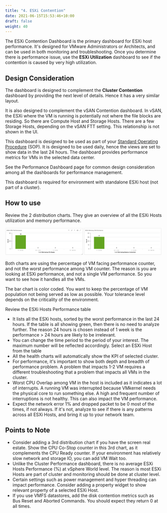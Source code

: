 ```yaml
---
title: "4. ESXi Contention"
date: 2021-06-15T15:53:46+10:00
draft: false
weight: 40
---
```


The ESXi Contention Dashboard is the primary dashboard for ESXi host performance. It's designed for VMware Administrators or Architects, and can be used in both monitoring and troubleshooting. Once you determine there is performance issue, use the **ESXi Utilization** dashboard to see if the contention is caused by very high utilization. 

## Design Consideration

The dashboard is designed to complement the **Cluster Contention** dashboard by providing the next level of details. Hence it has a very similar layout. 

It is also designed to complement the vSAN Contention dashboard. In vSAN, the ESXi where the VM is running is potentially not where the file blocks are residing. So there are Compute Host and Storage Hosts. There are a few Storage Hosts, depending on the vSAN FTT setting. This relationship is not shown in the UI. 

This dashboard is designed to be used as part of your [Standard Operating Procedure](https://en.wikipedia.org/wiki/Standard_operating_procedure) (SOP). It is designed to be used daily, hence the views are set to show data in the last 24 hours. The dashboard provides performance metrics for VMs in the selected data center. 

See the Performance Dashboard page for common design consideration among all the dashboards for performance management. 

This dashboard is required for environment with standalone ESXi host (not part of a cluster).

## How to use

Review the 2 distribution charts. They give an overview of all the ESXi Hosts utilization and memory performance.

![](3.2.4-fig-1.png)

Both charts are using the percentage of VM facing performance counter, and not the worst performance among VM counter. The reason is you are looking at ESXi performance, and not a single VM performance. So you want to see how it handles all the VMs.

The bar chart is color coded. You want to keep the percentage of VM population not being served as low as possible. Your tolerance level depends on the criticality of the environment. 

Review the ESXi Hosts Performance table
- It lists all the ESXi hosts, sorted by the worst performance in the last 24 hours. If the table is all showing green, then there is no need to analyze further. The reason 24 hours is chosen instead of 1 week is the performance > 24 hours are likely to be irrelevant. 
- You can change the time period to the period of your interest. The maximum number will be reflected accordingly. 
Select an ESXi Host from the table
- All the health charts will automatically show the KPI of selected cluster.
- For performance, it's important to show both depth and breadth of performance problem. A problem that impacts 1-2 VM requires a different troubleshooting that a problem that impacts all VMs in the cluster. 
- Worst CPU Overlap among VM in the host is included as it indicates a lot of interrupts. A running VM was interrupted because VMkernel needs the physical core to run something else. A high and frequent number of interruptions is not healthy. This can also impact the VM performance. 
- Expect the network error 1% and dropped packet to be 0 most of the times, if not always. If it's not, analyze to see if there is any patterns across all ESXi Hosts, and bring it up to your network team. 

## Points to Note

- Consider adding a 3rd distribution chart if you have the screen real estate. Show the CPU Co-Stop counter in this 3rd chart, as it complements the CPU Ready counter. If your environment has relatively slow network and storage IO, you can add VM Wait too. 
- Unlike the Cluster Performance dashboard, there is no average ESXi Hosts Performance (%) at vSphere World level. The reason is most ESXi Hosts are part of cluster and monitoring should be done at cluster level.
- Certain settings such as power management and hyper threading can impact performance. Consider adding a property widget to show relevant property of a selected ESXi Host.
- If you use VMFS datastores, add the disk contention metrics such as Bus Reset and Aborted Commands. You should expect they return 0 at all times.
